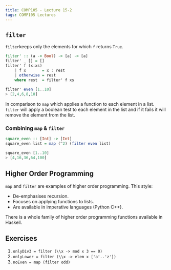 ```yaml
---
title: COMP105 - Lecture 15-2
tags: COMP105 Lectures
---
```

## `filter`
`filter`keeps only the elements for which `f` returns `True`.

```haskell
filter' :: (a -> Bool) -> [a] -> [a]
filter' _ [] = []
filter' f (x:xs)
	| f x 		= x : rest
	| otherwise	= rest
	where rest 	= filter' f xs
	
filter' even [1..10]
> [2,4,6,8,10]
```

In comparison to `map` which applies a function to each element in a list. `filter` will apply a boolean test to each element in the list and if it fails it will remove the element from the list.

### Combining `map` & `filter`

```haskell
square_even :: [Int] -> [Int]
square_even list = map (^2) (filter even list)

square_even [1..10]
> [4,16,36,64,100]
```

## Higher Order Programming
`map` and `filter` are examples of higher order programming. This style:

* De-emphasises recursion.
* Focuses on applying functions to lists.
* Are available in imperative languages (Python C++).

There is a whole family of higher order programming functions available in Haskell.

## Exercises
1. `onlyDiv3 = filter (\\x -> mod x 3 == 0)`
1. `onlyLower = filter (\\x -> elem x ['a'..'z'])`
1. `noEven = map (filter odd)`
